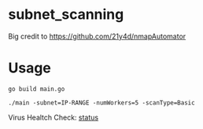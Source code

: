 # subnet_scanning

Big credit to https://github.com/21y4d/nmapAutomator



# Usage

```
go build main.go

./main -subnet=IP-RANGE -numWorkers=5 -scanType=Basic
```

Virus Healtch Check:
[status](https://www.virustotal.com/gui/url/fbf05ada06b3112d5c9ba0f673ea7265bfdf3d7e039a045f0d557851e4868174/detection)

